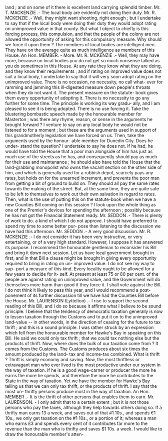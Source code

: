 land ; and on some of it there is excellent land carrying splendid timber. Mr. T. MACKENZIE .- The local body are evidently not doing their duty. Mr. R. MCKENZIE .- Well, they might want shooting, right enough ; but I undertake to say that if the local body were doing their duty they would adopt rating on unimproved value in that county. But what I object to chiefly is this forcing process, this compulsion, and that the people of the colony are not allowed the opportunity of asking for this compulsory measure. Why should we force it upon them ? The members of local bodies are intelligent men. They have on the average quite as much intelligence as members of this House. An Hon. MEMBER. - More. Mr. R. MCKENZIE .- Well, they may have more, because on local bodies you do not get so much nonsense talked as you do sometimes in this House. At any rate they know what they are doing, and they know their requirements ; and if rating on improved value does not suit a local body, I undertake to say that it will very soon adopt rating on the unimproved value. There is no occasion, no necessity, no call what- ever for ramming and jamming this ill-digested measure down people's throats when they do not want it. The present measure on the statute- book gives them every opportunity of adopting it. There is no necessity to go any further for some time. The principle is working its way gradu- ally, and I am pleased to see it is being adopted. There is no use forcing it. Take the blustering bombastic speech made by the honourable member for Masterton ; was there any rhyme, reason, or sense in the arguments he brought forward ? I venture to say on any local body he would not be listened to for a moment ; but these are the arguments used in support of this grandmotherly legislation we have forced on us. Then, take the arguments used by the honour- able member for Dunedin City. Does he under- stand the question? I undertake to say he does not. If he had, he would have told the House that a poor man alongside of him has just as much use of the streets as he has, and consequently should pay as much for their use and maintenance ; he should also have told the House that the land-grabbing monopolist who owns the vacant section on the other side of him, and which is generally used for a rubbish depot, scarcely pays any rates, but holds on for the unearned increment, and prevents the poor man from getting a bit of ground to build on. They should all pay the same rates towards the making of the street. But, at the same time, they are quite safe to be left to themselves to work out their own salvation in regard to rates. Then, what is the use of putting this on the statute-book when we have a new Counties Bill coming on this session ? I look upon the whole thing as one of the Premier's devices for spending the afternoon ; possibly because he has not got the Financial Statement ready. Mr. SEDDON .- There is plenty of work to do. a kind of which I do not approve. I should have preferred to spend my time to some better pur- pose than listening to the discussion we have had this afternoon. Mr. SEDDON .- A very good discussion. Mr. R. MCKENZIE .- I do not consider it has been very instructive, or very entertaining, or of a very high standard. However, I suppose it has answered its purpose. I recommend the honourable gentleman to reconsider his Bill and bring it down next session. Let us have local government brought in first, and in that Bill a clause might be brought in giving every opportunity required to bring in rating on un- improved value. I do not see my way to sup- port a measure of this kind. Every locality ought to be allowed for a few years to decide for it- self. At present at least 75 or 80 per cent. of the people are against rating on unimproved value, and the Government will do themselves more harm than good if they force it. I shall vote against the Bill. I do not think it likely to pass this year, and I would recommend a post- ponement of its further discussion till we have had the Counties Bill before the House. Mr. LAURENSON (Lyttelton) .- I rise to support the second reading of this Bill, and I do so because it affirms what I believe to be sound principle. I believe that the tendency of democratic taxation generally is now to lessen taxation through the Customs and to put it on to the unimproved land-value -- in other words, in the direction of ceasing for the future to tax thrift ; and this is a sound principle. I was rather struck by an expression which fell from the honourable member for Hawke's Bay in speaking on this Bill. He said we could only tax thrift ; that we could tax nothing else but the products of thrift. Now, where does the bulk of our taxation come from ? It comes from the Customs. The Customs produces about six times the amount produced by the land- tax and income-tax combined. What is thrift ? Thrift is simply economy and saving. Now, the most thriftless or extravagant man who ever lived is the most productive under our system in the way of taxation. If he is a good wage-carner or producer the more he earns the more he spends, and therefore the more he contributes to the State in the way of taxation. Yet we have the member for Hawke's Bay telling us that we can only tax thrift, or the products of thrift. I say that the most un- thrifty persons produce most in the way of taxation. An Hon. MEMBER .- It is the thrift of other persons that enables them to earn. Mr. LAURENSON. - I only admit that to a certain extent ; but it is not those persons who pay the taxes, although they help towards others doing so. If a thrifty man earns 13 a week, and saves out of that #1 10s., and spends €1 10s., we only get taxation on the #1 10s., or a portion of it; whereas a man who earns £3 and spends every cent of it contributes far more to the revenue than the man who is thrifty and saves $1 10s. a week. I would like to draw the honourable member's atten- 
